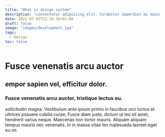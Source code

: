 ```yaml
---
title: "What is design system"
description: "consectetur adipiscing elit. Curabitur imperdiet mi maximus"
date: 2022-07-02T22:16:18+01:00
draft: false
image: "images/development.jpg"
tags:
  - Design
toc: false
---
```

# Fusce venenatis arcu auctor

## empor sapien vel, efficitur dolor.

### Fusce venenatis arcu auctor, tristique lectus eu.

sollicitudin magna. Vestibulum ante ipsum primis in faucibus orci luctus et ultrices posuere
cubilia curae; Fusce diam justo, dictum ut leo sit amet, hendrerit varius neque. Maecenas non
tortor mauris. Aliquam aliquam tempus mauris nec venenatis. In in massa vitae leo malesuada
laoreet eget eu mi.

